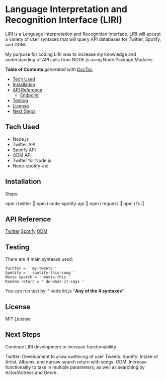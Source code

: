 # Language Interpretation and Recognition Interface (LIRI)

LIRI is a Language Interpretation and Recognition Interface. LIRI will accept a variety of user syntaxes that
will query API databases for Twitter, Spotify, and ODM.

My purpose for coding LIRI was to increase my knowledge and understanding of API calls from NODE.js using
Node Package Modules. 

<!-- START doctoc generated TOC please keep comment here to allow auto update -->
<!-- DON'T EDIT THIS SECTION, INSTEAD RE-RUN doctoc TO UPDATE -->
**Table of Contents**  *generated with [DocToc](https://github.com/thlorenz/doctoc)*

- [Tech Used](#tech-used)
- [Installation](#installation)
- [API Reference](#api-reference)
  - [Endpoint](#endpoint)
- [Testing](#testing)
- [License](#license)
- [Next Steps](#next-steps)

<!-- END doctoc generated TOC please keep comment here to allow auto update -->

## Tech Used

-  Node.js
- Twitter API
- Spotify API
- ODM API
- Twitter for Node.js
- Node-spotify-api


## Installation

Steps:

npm i twitter ||
npm i node-spotify-api ||
npm i request ||
npm i fs ||

## API Reference
[Twitter](https://developer.twitter.com/en/docs/api-reference-index) 
[Spotify](https://developer.spotify.com/web-api/tutorial/)
[ODM](http://www.omdbapi.com/)


## Testing
There are 4 main syntaxes used:

    Twitter = ' my-tweets '
    Spotify = ' spotify-this-song '
    Movie search = ' movie-this '
    Random return = ' do-what-it-says '

You can run test by:
' node liri.js "**Any of the 4 syntaxes**" 

## License

MIT License

## Next Steps

Continue LIRI development to increase functionability.

Twitter: Development to allow swithicng of user Tweets.
Spotify: Intake of Artist, Albums, and narrow search return with songs. 
ODM: Increase functionality to take in multiple parameters, as well as searching by Actor/Actress and Genre.
